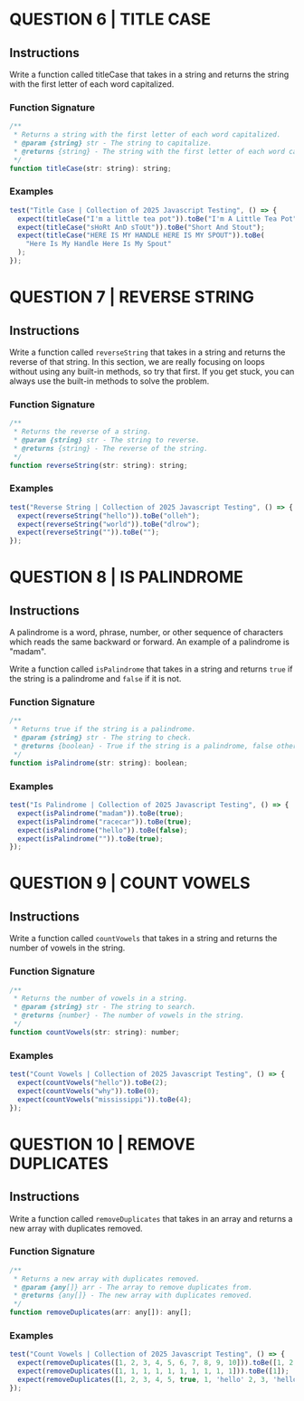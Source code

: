 # QUESTION 6 | TITLE CASE

## Instructions

Write a function called titleCase that takes in a string and returns the string with the first letter of each word capitalized.

### Function Signature

```js
/**
 * Returns a string with the first letter of each word capitalized.
 * @param {string} str - The string to capitalize.
 * @returns {string} - The string with the first letter of each word capitalized.
 */
function titleCase(str: string): string;
```

### Examples

```js
test("Title Case | Collection of 2025 Javascript Testing", () => {
  expect(titleCase("I'm a little tea pot")).toBe("I'm A Little Tea Pot");
  expect(titleCase("sHoRt AnD sToUt")).toBe("Short And Stout");
  expect(titleCase("HERE IS MY HANDLE HERE IS MY SPOUT")).toBe(
    "Here Is My Handle Here Is My Spout"
  );
});
```

# QUESTION 7 | REVERSE STRING

## Instructions

Write a function called `reverseString` that takes in a string and returns the reverse of that string. In this section, we are really focusing on loops without using any built-in methods, so try that first. If you get stuck, you can always use the built-in methods to solve the problem.

### Function Signature

```js
/**
 * Returns the reverse of a string.
 * @param {string} str - The string to reverse.
 * @returns {string} - The reverse of the string.
 */
function reverseString(str: string): string;
```

### Examples

```js
test("Reverse String | Collection of 2025 Javascript Testing", () => {
  expect(reverseString("hello")).toBe("olleh");
  expect(reverseString("world")).toBe("dlrow");
  expect(reverseString("")).toBe("");
});
```

# QUESTION 8 | IS PALINDROME

## Instructions

A palindrome is a word, phrase, number, or other sequence of characters which reads the same backward or forward. An example of a palindrome is "madam".

Write a function called `isPalindrome` that takes in a string and returns `true` if the string is a palindrome and `false` if it is not.

### Function Signature

```js
/**
 * Returns true if the string is a palindrome.
 * @param {string} str - The string to check.
 * @returns {boolean} - True if the string is a palindrome, false otherwise.
 */
function isPalindrome(str: string): boolean;
```

### Examples

```js
test("Is Palindrome | Collection of 2025 Javascript Testing", () => {
  expect(isPalindrome("madam")).toBe(true);
  expect(isPalindrome("racecar")).toBe(true);
  expect(isPalindrome("hello")).toBe(false);
  expect(isPalindrome("")).toBe(true);
});
```

# QUESTION 9 | COUNT VOWELS

## Instructions

Write a function called `countVowels` that takes in a string and returns the number of vowels in the string.

### Function Signature

```js
/**
 * Returns the number of vowels in a string.
 * @param {string} str - The string to search.
 * @returns {number} - The number of vowels in the string.
 */
function countVowels(str: string): number;
```

### Examples

```js
test("Count Vowels | Collection of 2025 Javascript Testing", () => {
  expect(countVowels("hello")).toBe(2);
  expect(countVowels("why")).toBe(0);
  expect(countVowels("mississippi")).toBe(4);
});
```

# QUESTION 10 | REMOVE DUPLICATES

## Instructions

Write a function called `removeDuplicates` that takes in an array and returns a new array with duplicates removed.

### Function Signature

```js
/**
 * Returns a new array with duplicates removed.
 * @param {any[]} arr - The array to remove duplicates from.
 * @returns {any[]} - The new array with duplicates removed.
 */
function removeDuplicates(arr: any[]): any[];
```

### Examples

```js
test("Count Vowels | Collection of 2025 Javascript Testing", () => {
  expect(removeDuplicates([1, 2, 3, 4, 5, 6, 7, 8, 9, 10])).toBe([1, 2, 3, 4, 5, 6, 7, 8, 9, 10]);
  expect(removeDuplicates([1, 1, 1, 1, 1, 1, 1, 1, 1, 1])).toBe([1]);
  expect(removeDuplicates([1, 2, 3, 4, 5, true, 1, 'hello' 2, 3, 'hello', true])).toBe([1, 2, 3, 4, 5, true, 'hello']);
});
```
